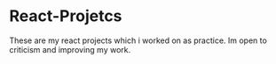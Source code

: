 # React-Projetcs
 These are my react projects which i worked on as practice. Im open to criticism and improving my work.
